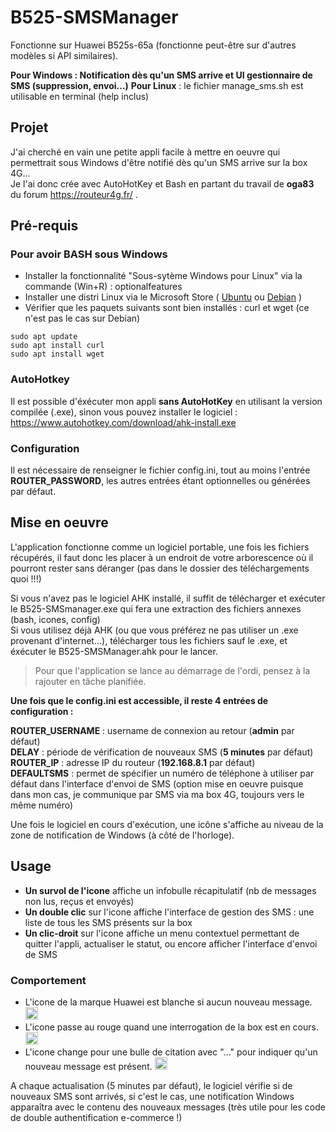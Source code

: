 # B525-SMSManager
Fonctionne sur Huawei B525s-65a (fonctionne peut-être sur d'autres modèles si API similaires).

**Pour Windows : Notification dès qu'un SMS arrive et UI gestionnaire de SMS (suppression, envoi...)**
**Pour Linux** : le fichier manage_sms.sh est utilisable en terminal (help inclus)

## Projet
J'ai cherché en vain une petite appli facile à mettre en oeuvre qui permettrait sous Windows d'être notifié dès qu'un SMS arrive sur la box 4G... \
Je l'ai donc crée avec AutoHotKey et Bash en partant du travail de **oga83** du forum https://routeur4g.fr/ . 

## Pré-requis
### Pour avoir BASH sous Windows 
* Installer la fonctionnalité "Sous-sytème Windows pour Linux" via la commande (Win+R) : optionalfeatures
* Installer une distri Linux via le Microsoft Store ( [Ubuntu](https://www.microsoft.com/store/productId/9NBLGGH4MSV6) ou [Debian](https://www.microsoft.com/store/productId/9MSVKQC78PK6) )
* Vérifier que les paquets suivants sont bien installés : curl et wget (ce n'est pas le cas sur Debian)

```
sudo apt update
sudo apt install curl
sudo apt install wget
```
### AutoHotkey
Il est possible d'éxécuter mon appli **sans AutoHotKey** en utilisant la version compilée (.exe), sinon vous pouvez installer le logiciel : https://www.autohotkey.com/download/ahk-install.exe

### Configuration
Il est nécessaire de renseigner le fichier config.ini, tout au moins l'entrée **ROUTER_PASSWORD**, les autres entrées étant optionnelles ou générées par défaut.

## Mise en oeuvre
L'application fonctionne comme un logiciel portable, une fois les fichiers récupérés, il faut donc les placer à un endroit de votre arborescence où il pourront rester sans déranger (pas dans le dossier des téléchargements quoi !!!) 

Si vous n'avez pas le logiciel AHK installé, il suffit de télécharger et exécuter le B525-SMSmanager.exe qui fera une extraction des fichiers annexes (bash, icones, config) \
Si vous utilisez déjà AHK (ou que vous préférez ne pas utiliser un .exe provenant d'internet...), télécharger tous les fichiers sauf le .exe, et éxécuter le B525-SMSManager.ahk pour le lancer. 

> Pour que l'application se lance au démarrage de l'ordi, pensez à la rajouter en tâche planifiée. 

**Une fois que le config.ini est accessible, il reste 4 entrées de configuration :**

**ROUTER_USERNAME** : username de connexion au retour (**admin** par défaut)\
**DELAY** : période de vérification de nouveaux SMS (**5 minutes** par défaut)\
**ROUTER_IP** : adresse IP du routeur (**192.168.8.1** par défaut)\
**DEFAULTSMS** : permet de spécifier un numéro de téléphone à utiliser par défaut dans l'interface d'envoi de SMS (option mise en oeuvre puisque dans mon cas, je communique par SMS via ma box 4G, toujours vers le même numéro)

Une fois le logiciel en cours d'exécution, une icône s'affiche au niveau de la zone de notification de Windows (à côté de l'horloge). 

## Usage
* **Un survol de l'icone** affiche un infobulle récapitulatif (nb de messages non lus, reçus et envoyés)
* **Un double clic** sur l'icone affiche l'interface de gestion des SMS : une liste de tous les SMS présents sur la box
* **Un clic-droit** sur l'icone affiche un menu contextuel permettant de quitter l'appli, actualiser le statut, ou encore afficher l'interface d'envoi de SMS

### Comportement
* L'icone de la marque Huawei est blanche si aucun nouveau message. <img src="noSMS.ico" width="20px"/>
* L'icone passe au rouge quand une interrogation de la box est en cours. <img src="load.ico" width="20px"/>
* L'icone change pour une bulle de citation avec "..." pour indiquer qu'un nouveau message est présent. <img src="more.ico" width="20px"/>

A chaque actualisation (5 minutes par défaut), le logiciel vérifie si de nouveaux SMS sont arrivés, si c'est le cas, une notification Windows apparaîtra avec le contenu des nouveaux messages (très utile pour les code de double authentification e-commerce !)
